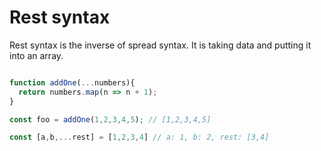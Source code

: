 # Rest syntax

Rest syntax is the inverse of spread syntax. It is taking data and putting it into an array.

```javascript

function addOne(...numbers){
  return numbers.map(n => n + 1);
}

const foo = addOne(1,2,3,4,5); // [1,2,3,4,5]

const [a,b,...rest] = [1,2,3,4] // a: 1, b: 2, rest: [3,4]
```
